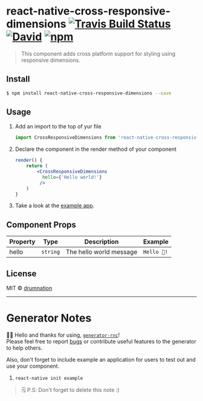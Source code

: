 # react-native-cross-responsive-dimensions [![Travis Build Status](https://img.shields.io/travis/drumnation/react-native-cross-responsive-dimensions.svg?style=flat-square)](https://travis-ci.org/drumnation/react-native-cross-responsive-dimensions) [![David](https://img.shields.io/david/dev/drumnation/react-native-cross-responsive-dimensions.svg?style=flat-square)](https://david-dm.org/drumnation/react-native-cross-responsive-dimensions?type=dev) [![npm](https://img.shields.io/npm/dt/react-native-cross-responsive-dimensions.svg?style=flat-square)](https://www.npmjs.com/package/react-native-cross-responsive-dimensions)

> This component adds cross platform support for styling using responsive dimensions.

## Install
```bash
$ npm install react-native-cross-responsive-dimensions --save
```

## Usage
1. Add an import to the top of yur file
    ```js
    import CrossResponsiveDimensions from 'react-native-cross-responsive-dimensions';
    ```
2. Declare the component in the render method of your component
    ```jsx
    render() {
        return (
            <CrossResponsiveDimensions
              hello={'Hello world!'}
             />
        )
    }
    ```
3. Take a look at the [example app](/tree/master/example).

## Component Props
| Property | Type     | Description             | Example     |
|----------|----------|-------------------------|-------------|
| hello    | `string` | The hello world message | `Hello 🦄!` |

## License
MIT © [drumnation](https://github.com/drumnation/react-native-cross-responsive-dimensions)

---
# Generator Notes
👋🏽 Hello and thanks for using, [`generator-rnc`](https://github.com/brh55/generator-rnc)! <br>
Please feel free to report [bugs](https://github.com/brh55/generator-rnc/issues) or contribute useful features to the generator to help others.

Also, don't forget to include example an application for users to test out and use your component.

1. `react-native init example`

> 🗒 P.S: Don't forget to delete this note :)
